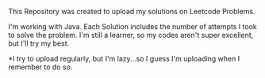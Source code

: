 This Repository was created to upload my solutions on Leetcode Problems.

I'm working with Java.
Each Solution includes the number of attempts I took to solve the problem.
I'm still a learner, so my codes aren't super excellent, but I'll try my best.

*I try to upload regularly, but I'm lazy...so I guess I'm uploading when I remember to do so.
